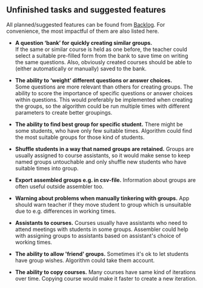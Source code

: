 ## Unfinished tasks and suggested features

All planned/suggested features can be found from [Backlog](https://github.com/UniversityOfHelsinkiCS/prkl/projects/1). For convenience, the most impactful of them are also listed here.

* **A question ‘bank’ for quickly creating similar groups.**  
If the same or similar course is held as one before, the teacher could select a suitable pre-filled form from the bank to save time on writing the same questions. Also, obviously created courses should be able to (either automatically or manually) saved to the bank.

* **The ability to ‘weight’ different questions or answer choices.**  
Some questions are more relevant than others for creating groups. The ability to score the importance of specific questions or answer choices within questions. This would preferably be implemented when creating the groups, so the algorithm could be run multiple times with different parameters to create better groupings.

* **The ability to find best group for specific student.**
There might be some students, who have only few suitable times. Algorithm could find the most suitable groups for those kind of students.

* **Shuffle students in a way that named groups are retained.**
Groups are usually assigned to course assistants, so it would make sense to keep named groups untouchable and only shuffle new students who have suitable times into group.

* **Export assembled groups e.g. in csv-file.**
Information about groups are often useful outside assembler too.

* **Warning about problems when manually tinkering with groups.**
App should warn teacher if they move student to group which is unsuitable due to e.g. differences in working times.

* **Assistants to courses.**
Courses usually have assistants who need to attend meetings with students in some groups. Assembler could help with assigning groups to assistants based on assistant's choice of working times.

* **The ability to allow 'friend' groups.**
Sometimes it's ok to let students have group wishes. Algorithm could take them account.

* **The ability to copy courses.**
Many courses have same kind of iterations over time. Copying course would make it faster to create a new iteration.
